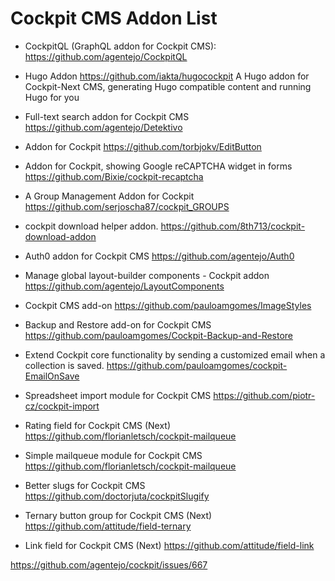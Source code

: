 # Cockpit CMS Addon List

* CockpitQL (GraphQL addon for Cockpit CMS):
https://github.com/agentejo/CockpitQL

* Hugo Addon
https://github.com/iakta/hugocockpit
A Hugo addon for Cockpit-Next CMS, generating Hugo compatible content and running Hugo for you

* Full-text search addon for Cockpit CMS
https://github.com/agentejo/Detektivo

* Addon for Cockpit
https://github.com/torbjokv/EditButton

* Addon for Cockpit, showing Google reCAPTCHA widget in forms
https://github.com/Bixie/cockpit-recaptcha

* A Group Management Addon for Cockpit
https://github.com/serjoscha87/cockpit_GROUPS

* cockpit download helper addon.
https://github.com/8th713/cockpit-download-addon

* Auth0 addon for Cockpit CMS
https://github.com/agentejo/Auth0

* Manage global layout-builder components - Cockpit addon
https://github.com/agentejo/LayoutComponents

* Cockpit CMS add-on
https://github.com/pauloamgomes/ImageStyles

* Backup and Restore add-on for Cockpit CMS
https://github.com/pauloamgomes/Cockpit-Backup-and-Restore

* Extend Cockpit core functionality by sending a customized email when a collection is saved.
https://github.com/pauloamgomes/cockpit-EmailOnSave

* Spreadsheet import module for Cockpit CMS
https://github.com/piotr-cz/cockpit-import

* Rating field for Cockpit CMS (Next)
https://github.com/florianletsch/cockpit-mailqueue

* Simple mailqueue module for Cockpit CMS
https://github.com/florianletsch/cockpit-mailqueue

* Better slugs for Cockpit CMS
https://github.com/doctorjuta/cockpitSlugify

* Ternary button group for Cockpit CMS (Next)
https://github.com/attitude/field-ternary

* Link field for Cockpit CMS (Next)
https://github.com/attitude/field-link

https://github.com/agentejo/cockpit/issues/667
